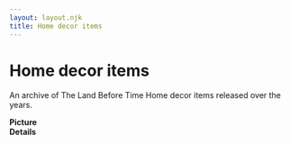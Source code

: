 ```yaml
---
layout: layout.njk
title: Home decor items
---
```


# Home decor items

An archive of The Land Before Time Home decor items released over the years.

<div class="item-table">
  <div class="item-header">
    <div class="item-image"><strong>Picture</strong></div>
    <div class="item-details"><strong>Details</strong></div>
  </div>


  </div>
